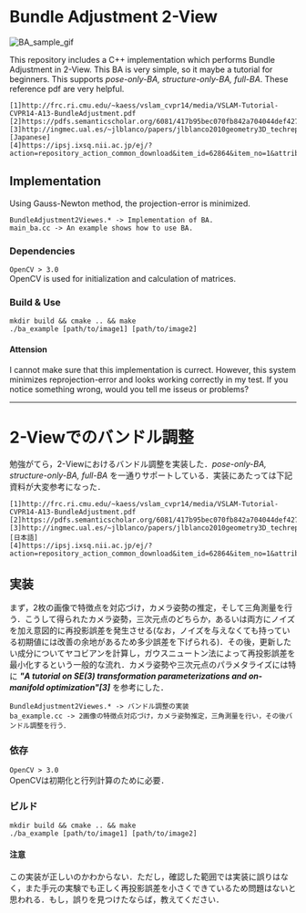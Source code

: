 # Bundle Adjustment 2-View

![BA_sample_gif](https://github.com/cashiwamochi/SimpleBundleAdjustment/blob/master/gif/ba.gif "Sample")


This repository includes a C++ implementation which performs Bundle Adjustment in 2-View. This BA is very simple, so it maybe a tutorial for beginners. This supports *pose-only-BA, structure-only-BA, full-BA*.
These reference pdf are very helpful.

```
[1]http://frc.ri.cmu.edu/~kaess/vslam_cvpr14/media/VSLAM-Tutorial-CVPR14-A13-BundleAdjustment.pdf   
[2]https://pdfs.semanticscholar.org/6081/417b95bec070fb842a704044def427f8ef69.pdf   
[3]http://ingmec.ual.es/~jlblanco/papers/jlblanco2010geometry3D_techrep.pdf   
[Japanese]
[4]https://ipsj.ixsq.nii.ac.jp/ej/?action=repository_action_common_download&item_id=62864&item_no=1&attribute_id=1&file_no=1
```

## Implementation
Using Gauss-Newton method, the projection-error is minimized.

```
BundleAdjustment2Viewes.* -> Implementation of BA.
main_ba.cc -> An example shows how to use BA.
```

### Dependencies

```OpenCV > 3.0```   
OpenCV is used for initialization and calculation of matrices.


### Build & Use
```
mkdir build && cmake .. && make
./ba_example [path/to/image1] [path/to/image2]
```

#### Attension
I cannot make sure that this implementation is currect. However, this system minimizes reprojection-error and looks working correctly in my test. If you notice something wrong, would you tell me isseus or problems?

------
# 2-Viewでのバンドル調整

勉強がてら，2-Viewにおけるバンドル調整を実装した．*pose-only-BA, structure-only-BA, full-BA* を一通りサポートしている．実装にあたっては下記資料が大変参考になった．

```
[1]http://frc.ri.cmu.edu/~kaess/vslam_cvpr14/media/VSLAM-Tutorial-CVPR14-A13-BundleAdjustment.pdf   
[2]https://pdfs.semanticscholar.org/6081/417b95bec070fb842a704044def427f8ef69.pdf   
[3]http://ingmec.ual.es/~jlblanco/papers/jlblanco2010geometry3D_techrep.pdf   
[日本語]
[4]https://ipsj.ixsq.nii.ac.jp/ej/?action=repository_action_common_download&item_id=62864&item_no=1&attribute_id=1&file_no=1
```

## 実装
まず，2枚の画像で特徴点を対応づけ，カメラ姿勢の推定，そして三角測量を行う．こうして得られたカメラ姿勢，三次元点のどちらか，あるいは両方にノイズを加え意図的に再投影誤差を発生させる(なお，ノイズを与えなくても持っている初期値には改善の余地があるため多少誤差を下げられる)．その後，更新したい成分についてヤコビアンを計算し，ガウスニュートン法によって再投影誤差を最小化するという一般的な流れ．カメラ姿勢や三次元点のパラメタライズには特に ***"A tutorial on SE(3) transformation parameterizations and on-manifold optimization"[3]*** を参考にした．

```
BundleAdjustment2Viewes.* -> バンドル調整の実装
ba_example.cc -> 2画像の特徴点対応づけ，カメラ姿勢推定，三角測量を行い，その後バンドル調整を行う．
```

### 依存

```OpenCV > 3.0```   
OpenCVは初期化と行列計算のために必要．

### ビルド
```
mkdir build && cmake .. && make
./ba_example [path/to/image1] [path/to/image2]
```

#### 注意
この実装が正しいのかわからない．ただし，確認した範囲では実装に誤りはなく，また手元の実験でも正しく再投影誤差を小さくできているため問題はないと思われる．もし，誤りを見つけたならば，教えてください．
